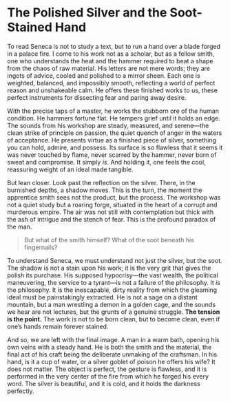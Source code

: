 # The Polished Silver and the Soot-Stained Hand

To read Seneca is not to study a text, but to run a hand over a blade forged in a palace fire. I come to his work not as a scholar, but as a fellow smith, one who understands the heat and the hammer required to beat a shape from the chaos of raw material. His letters are not mere words; they are ingots of advice, cooled and polished to a mirror sheen. Each one is weighted, balanced, and impossibly smooth, reflecting a world of perfect reason and unshakeable calm. He offers these finished works to us, these perfect instruments for dissecting fear and paring away desire.

With the precise taps of a master, he works the stubborn ore of the human condition. He hammers fortune flat. He tempers grief until it holds an edge. The sounds from his workshop are steady, measured, and serene—the clean strike of principle on passion, the quiet quench of anger in the waters of acceptance. He presents virtue as a finished piece of silver, something you can hold, admire, and possess. Its surface is so flawless that it seems it was never touched by flame, never scarred by the hammer, never born of sweat and compromise. It simply *is*. And holding it, one feels the cool, reassuring weight of an ideal made tangible.

But lean closer. Look past the reflection on the silver. There, in the burnished depths, a shadow moves. This is the turn, the moment the apprentice smith sees not the product, but the process. The workshop was not a quiet study but a roaring forge, situated in the heart of a corrupt and murderous empire. The air was not still with contemplation but thick with the ash of intrigue and the stench of fear. This is the profound paradox of the man.

> But what of the smith himself? What of the soot beneath his fingernails?

To understand Seneca, we must understand not just the silver, but the soot. The shadow is not a stain upon his work; it is the very grit that gives the polish its purchase. His supposed hypocrisy—the vast wealth, the political maneuvering, the service to a tyrant—is not a failure of the philosophy. It *is* the philosophy. It is the inescapable, dirty reality from which the gleaming ideal must be painstakingly extracted. He is not a sage on a distant mountain, but a man wrestling a demon in a golden cage, and the sounds we hear are not lectures, but the grunts of a genuine struggle. **The tension is the point.** The work is not to be born clean, but to become clean, even if one’s hands remain forever stained.

And so, we are left with the final image. A man in a warm bath, opening his own veins with a steady hand. He is both the smith and the material, the final act of his craft being the deliberate unmaking of the craftsman. In his hand, is it a cup of water, or a silver goblet of poison he offers his wife? It does not matter. The object is perfect, the gesture is flawless, and it is performed in the very center of the fire from which he forged his every word. The silver is beautiful, and it is cold, and it holds the darkness perfectly.